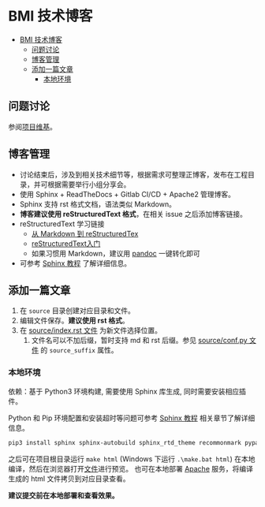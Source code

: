 # BMI 技术博客

- [BMI 技术博客](#bmi-%e6%8a%80%e6%9c%af%e5%8d%9a%e5%ae%a2)
  - [问题讨论](#%e9%97%ae%e9%a2%98%e8%ae%a8%e8%ae%ba)
  - [博客管理](#%e5%8d%9a%e5%ae%a2%e7%ae%a1%e7%90%86)
  - [添加一篇文章](#%e6%b7%bb%e5%8a%a0%e4%b8%80%e7%af%87%e6%96%87%e7%ab%a0)
    - [本地环境](#%e6%9c%ac%e5%9c%b0%e7%8e%af%e5%a2%83)

## 问题讨论

参阅[项目维基](http://192.168.1.36/ylrc/share/bmi_faqs/wikis/home)。

## 博客管理

- 讨论结束后，涉及到相关技术细节等，根据需求可整理正博客，发布在工程目录，并可根据需要举行小组分享会。
- 使用 Sphinx + ReadTheDocs + Gitlab CI/CD + Apache2 管理博客。
- Sphinx 支持 rst 格式文档，语法类似 Markdown。
- **博客建议使用 reStructuredText 格式**，在相关 issue 之后添加博客链接。
- reStructuredText 学习链接
  - [从 Markdown 到 reStructuredTex](https://macplay.github.io/posts/cong-markdown-dao-restructuredtext/)
  - [reStructuredText入门](http://www.pythondoc.com/sphinx/rest.html)
  - 如果习惯用 Markdown，建议用 [pandoc](https://pandoc.org/try/?text=&from=markdown&to=rst) 一键转化即可
- 可参考 [Sphinx 教程](source/web_dev/sphinx.md) 了解详细信息。

## 添加一篇文章

1. 在 `source` 目录创建对应目录和文件。
2. 编辑文件保存。**建议使用 rst 格式**。
3. 在 [source/index.rst 文件](source/index.rst) 为新文件选择位置。
   1. 文件名可以不加后缀，暂时支持 md 和 rst 后缀。参见 [source/conf.py 文件](source/conf.py) 的 `source_suffix` 属性。

### 本地环境

依赖：基于 Python3 环境构建, 需要使用 Sphinx 库生成, 同时需要安装相应插件。

Python 和 Pip 环境配置和安装超时等问题可参考 [Sphinx 教程](source/web_dev/sphinx.md) 相关章节了解详细信息。

```sh
pip3 install sphinx sphinx-autobuild sphinx_rtd_theme recommonmark pypandoc
```

之后可在项目根目录运行 `make html` (Windows 下运行 `.\make.bat html`) 在本地编译，然后在浏览器打开[文件](build/html/index.html)进行预览。
也可在本地部署 [Apache](https://www.linuxidc.com/Linux/2013-06/85827.htm) 服务，将编译生成的 html 文件拷贝到对应目录查看。

**建议提交前在本地部署和查看效果。**
